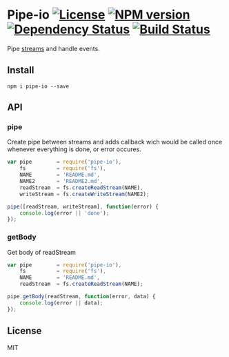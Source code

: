 Pipe-io [![License][LicenseIMGURL]][LicenseURL] [![NPM version][NPMIMGURL]][NPMURL] [![Dependency Status][DependencyStatusIMGURL]][DependencyStatusURL] [![Build Status][BuildStatusIMGURL]][BuildStatusURL]
=========
Pipe [streams](https://github.com/substack/stream-handbook) and handle events.

## Install

```
npm i pipe-io --save
```

## API

### pipe
Create pipe between streams and adds callback wich would 
be called once whenever everything is done, or error occures.

```js
var pipe        = require('pipe-io'),
    fs          = require('fs'),
    NAME        = 'README.md',
    NAME2       = 'README2.md',
    readStream  = fs.createReadStream(NAME),
    writeStream = fs.createWriteStream(NAME2);

pipe([readStream, writeStream], function(error) {
    console.log(error || 'done');
});
```

### getBody
Get body of readStream

```js
var pipe        = require('pipe-io'),
    fs          = require('fs'),
    NAME        = 'README.md',
    readStream  = fs.createReadStream(NAME);

pipe.getBody(readStream, function(error, data) {
    console.log(error || data);
});
```

## License
MIT

[NPMIMGURL]:                https://img.shields.io/npm/v/pipe-io.svg?style=flat
[BuildStatusIMGURL]:        https://img.shields.io/travis/coderaiser/pipe-io/master.svg?style=flat
[DependencyStatusIMGURL]:   https://img.shields.io/gemnasium/coderaiser/pipe-io.svg?style=flat
[LicenseIMGURL]:            https://img.shields.io/badge/license-MIT-317BF9.svg?style=flat
[NPMURL]:                   https://npmjs.org/package/pipe-io "npm"
[BuildStatusURL]:           https://travis-ci.org/coderaiser/pipe-io  "Build Status"
[DependencyStatusURL]:      https://gemnasium.com/coderaiser/pipe-io "Dependency Status"
[LicenseURL]:               https://tldrlegal.com/license/mit-license "MIT License"


